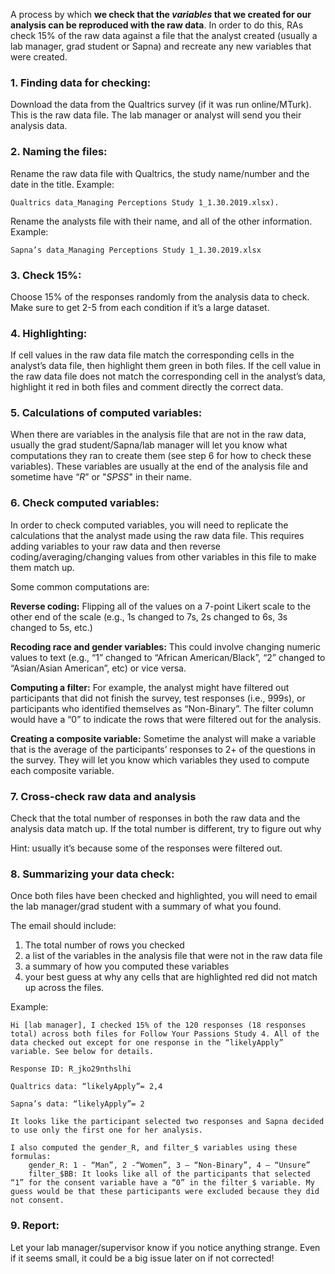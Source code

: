 A process by which **we check that the *variables* that we created for our analysis can be reproduced with the raw data**. In order to do this, RAs check 15% of the raw data against a file that the analyst created (usually a lab manager, grad student or Sapna) and recreate any new variables that were created.

### 1. Finding data for checking:

Download the data from the Qualtrics survey (if it was run online/MTurk). This is the raw data file. The lab manager or analyst will send you their analysis data.

### 2. Naming the files:

Rename the raw data file with Qualtrics, the study name/number and the date in the title. Example:

```
Qualtrics data_Managing Perceptions Study 1_1.30.2019.xlsx).
```

Rename the analysts file with their name, and all of the other information. Example:

```
Sapna’s data_Managing Perceptions Study 1_1.30.2019.xlsx
```

### 3. Check 15%:

Choose 15% of the responses randomly from the analysis data to check. Make sure to get 2-5 from each condition if it’s a large dataset.

### 4. Highlighting:

If cell values in the raw data file match the corresponding cells in the analyst’s data file, then highlight them green in both files. If the cell value in the raw data file does not match the corresponding cell in the analyst’s data, highlight it red in both files and comment directly the correct data.

### 5. Calculations of computed variables:

When there are variables in the analysis file that are not in the raw data, usually the grad student/Sapna/lab manager will let you know what computations they ran to create them (see step 6 for how to check these variables). These variables are usually at the end of the analysis file and sometime have “_R_” or "_SPSS_" in their name.

### 6. Check computed variables:

In order to check computed variables, you will need to replicate the calculations that the analyst made using the raw data file. This requires adding variables to your raw data and then reverse coding/averaging/changing values from other variables in this file to make them match up.

Some common computations are:

**Reverse coding:** Flipping all of the values on a 7-point Likert scale to the other end of the scale (e.g., 1s changed to 7s, 2s changed to 6s, 3s changed to 5s, etc.)

**Recoding race and gender variables:** This could involve changing numeric values to text (e.g., “1” changed to “African American/Black”, “2” changed to “Asian/Asian American”, etc) or vice versa.

**Computing a filter:** For example, the analyst might have filtered out participants that did not finish the survey, test responses (i.e., 999s), or participants who identified themselves as “Non-Binary”. The filter column would have a “0” to indicate the rows that were filtered out for the analysis.

**Creating a composite variable:** Sometime the analyst will make a variable that is the average of the participants’ responses to 2+ of the questions in the survey. They will let you know which variables they used to compute each composite variable.

### 7. Cross-check raw data and analysis

Check that the total number of responses in both the raw data and the analysis data match up. If the total number is different, try to figure out why

Hint: usually it’s because some of the responses were filtered out.

### 8. Summarizing your data check:

Once both files have been checked and highlighted, you will need to email the lab manager/grad student with a summary of what you found.

The email should include:

1. The total number of rows you checked
2. a list of the variables in the analysis file that were not in the raw data file
3. a summary of how you computed these variables
4. your best guess at why any cells that are highlighted red did not match up across the files.

Example:

```
Hi [lab manager], I checked 15% of the 120 responses (18 responses total) across both files for Follow Your Passions Study 4. All of the data checked out except for one response in the “likelyApply” variable. See below for details.

Response ID: R_jko29nthslhi

Qualtrics data: “likelyApply”= 2,4

Sapna’s data: “likelyApply”= 2

It looks like the participant selected two responses and Sapna decided to use only the first one for her analysis.

I also computed the gender_R, and filter_$ variables using these formulas:
    gender_R: 1 - “Man”, 2 -“Women”, 3 – “Non-Binary”, 4 – “Unsure”
    filter_$BB: It looks like all of the participants that selected “1” for the consent variable have a “0” in the filter_$ variable. My guess would be that these participants were excluded because they did not consent.
```

### 9. Report:

Let your lab manager/supervisor know if you notice anything strange. Even if it seems small, it could be a big issue later on if not corrected!